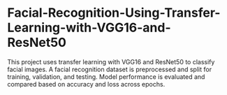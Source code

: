 # Facial-Recognition-Using-Transfer-Learning-with-VGG16-and-ResNet50
This project uses transfer learning with VGG16 and ResNet50 to classify facial images. A facial recognition dataset is preprocessed and split for training, validation, and testing. Model performance is evaluated and compared based on accuracy and loss across epochs.
